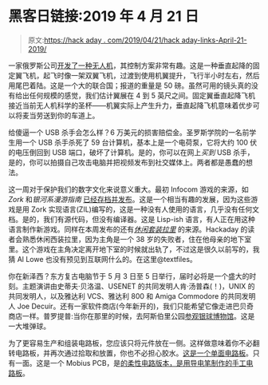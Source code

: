 # 黑客日链接:2019 年 4 月 21 日

> 原文:[https://hack aday . com/2019/04/21/hack aday-links-April-21-2019/](https://hackaday.com/2019/04/21/hackaday-links-april-21-2019/)

一家俄罗斯公司[开发了一种无人机](https://foxtrotalpha.jalopnik.com/russia-s-shotgun-wielding-drone-is-the-flying-nightmare-1833617897)，其控制方案非常有趣。这是一种垂直起降的固定翼飞机，起飞时像一架双翼飞机，过渡到使用机翼提升，飞行半小时左右，然后用尾巴着陆。这是一个大的联合国；报道的重量是 50 磅。虽然可用的镜头真的没有给出任何规模的感觉，我们估计翼展在 4 到 5 英尺之间。固定翼垂直起降飞机接近当前无人机科学的圣杯——机翼实际上产生升力，垂直起降飞机意味着优步可以将麦当劳送到你的车道上。

给傻逼一个 USB 杀手会怎么样？6 万美元的损害赔偿金。圣罗斯学院的一名前学生用一个 USB 杀手杀死了 59 台计算机，基本上是一个电荷泵，它将大约 100 伏的电压倒回到 USB 端口，破坏了计算机。是的，你可以在网上*买到* USB 杀手，是的，你可以拍摄自己攻击电脑并把视频发布到社交媒体上。两者都是愚蠢的想法。

这一周对于保护我们的数字文化来说意义重大。最初 Infocom 游戏的来源，如 *Zork* 和*银河系漫游指南* [已经存档并发布](https://github.com/historicalsource?tab=repositories)。这是一个相当有趣的发展，因为这些游戏是用 Zork 实现语言(ZIL)编写的，这是一种没有人使用的语言，几乎没有任何文档。是的，我们有源代码，但没有编译器。这是 Lisp-ish 语言，有人正在用这种语言制作新游戏。同样在本周发布的还有[*休闲套装拉里*](https://github.com/historicalsource/leisuresuitlarry) 的来源。Hackaday 的读者会熟悉休闲西装拉里，因为主角是一个 38 岁的失败者，住在他母亲的地下室里。这个游戏在主角决定离开地下室的时候就出轨了，不过这是很久以前写的，我猜 Al Lowe 也没有预见到互联网什么的。在这里@textfiles。

你在新泽西？东方复古电脑节于 5 月 3 日至 5 日举行，届时必将是一个盛大的时刻。主题演讲由史蒂夫·贝洛温、USENET 的共同发明人肯·汤普森(！)，UNIX 的共同发明人，以及雅达利 VCS、雅达利 800 和 Amiga Commodore 的共同发明人 Joe Decuir。还有一家软件商店(今年新开的)，我们只能希望它像走进巴贝奇商店一样。普罗提普:当你在那里的时候，去阿斯伯里公园[参观银球博物馆](http://silverballmuseum.com/)。这是一大堆弹球。

为了更容易生产和组装电路板，您应该只将元件放在一侧。这样做意味着你不必翻转电路板，并再次通过拾取和放置，你也不必担心胶水。[这是一个单面电路板](https://hackaday.io/project/164528-mbius-flex)。只有一面。这是一个 Mobius PCB，是[的柔性电路版本，是用导电笔制作的手工电路板](https://www.evilmadscientist.com/2009/a-single-sided-circuit-board/)。